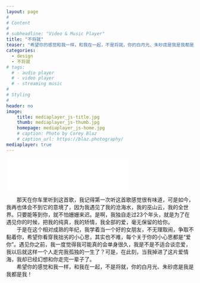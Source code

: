 ```yaml
---
layout: page
#
# Content
#
# subheadline: "Video & Music Player"
title: "不将就"
teaser: "希望你的感觉和我一样，和我在一起，不是将就，你的白月光、朱砂痣是我是我都是我！"
categories:
  - design
  - 不将就
# tags:
  # - audio player
  # - video player
  # - streaming music
#
# Styling
#
header: no
image:
    title: mediaplayer_js-title.jpg
    thumb: mediaplayer_js-thumb.jpg
    homepage: mediaplayer_js-home.jpg
    # caption: Photo by Corey Blaz
    # caption_url: https://blaz.photography/
mediaplayer: true
---
```





 <iframe frameborder="no" border="0" marginwidth="0" marginheight="0" width=330 height=86 src="//music.163.com/outchain/player?type=2&id=31654343&auto=1&height=66"></iframe>

&emsp;&emsp;那天在你车里听到这首歌，我记得第一次听这首歌感觉很有味道，可是如今，我再也体会不到它的意境了，因为我遇见了我的沧海水，我的巫山云，我的全世界。只要能等到你，就不怕姗姗来迟。是啊，我独自走过23个年头，就是为了在遇见你的时候，把我的纯真，我的矫情，我全部的爱，毫无保留的给你。<br/>
&emsp;&emsp;于是在这个相对成熟的年纪，我学着当一个好的女朋友，不无理取闹，争取不黏着你，希望你看穿我拙劣的小心思，其实也不难，每个关于你的小心思都是“爱你”。遇见你之前，我一度觉得我可能真的会单身很久，我是不是不适合谈恋爱，我以后就这样一个人走完我孤独的一生了？可是，在此刻，当我掉进了这片爱情海，我却已经幻想和你走完一辈子了。<br/>
&emsp;&emsp;希望你的感觉和我一样，和我在一起，不是将就，你的白月光、朱砂痣是我是我都是我！
